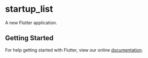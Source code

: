 # startup_list

A new Flutter application.

## Getting Started

For help getting started with Flutter, view our online
[documentation](https://flutter.io/).
